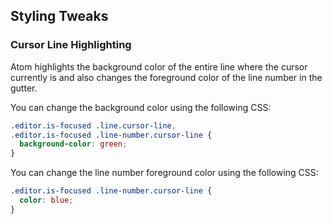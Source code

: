 ## Styling Tweaks

### Cursor Line Highlighting

Atom highlights the background color of the entire line where the cursor
currently is and also changes the foreground color of the line number in the
gutter.

You can change the background color using the following CSS:

```css
.editor.is-focused .line.cursor-line,
.editor.is-focused .line-number.cursor-line {
  background-color: green;
}
```

You can change the line number foreground color using the following CSS:

```css
.editor.is-focused .line-number.cursor-line {
  color: blue;
}
```
